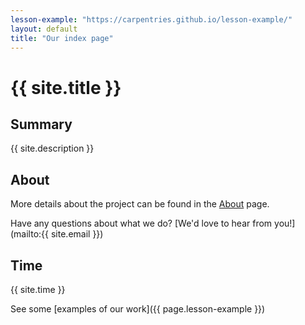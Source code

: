 ```yaml
---
lesson-example: "https://carpentries.github.io/lesson-example/"
layout: default
title: "Our index page"
---
```


# {{ site.title }}

## Summary
{{ site.description }}  

## About
More details about the project can be found in the [About](about.md) page.

Have any questions about what we do? [We'd love to hear from you!](mailto:{{ site.email }})

## Time
{{ site.time }}

See some [examples of our work]({{ page.lesson-example }})

